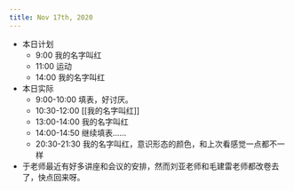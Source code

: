 ```yaml
---
title: Nov 17th, 2020
---
```


- 本日计划
    - 9:00 我的名字叫红
    - 11:00 运动
    - 14:00 我的名字叫红
- 本日实际
    - 9:00-10:00 填表，好讨厌。
    - 10:30-12:00 [[我的名字叫红]]
    - 13:00-14:00  我的名字叫红
    - 14:00-14:50 继续填表……
    - 20:30-21:30  我的名字叫红，意识形态的颜色，和上次看感觉一点都不一样
- 于老师最近有好多讲座和会议的安排，然而刘亚老师和毛建雷老师都改卷去了，快点回来呀。